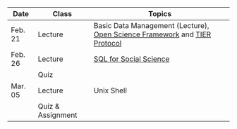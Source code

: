 | **Date** | **Class**                      |   **Topics**                     |
|----------|--------------------------------|----------------------------------|
| Feb. 21  | Lecture                        | Basic Data Management (Lecture), [Open Science Framework](https://ucsdlib.github.io/GPS-OSF-Lecture/) and [TIER Protocol](https://www.projecttier.org/tier-protocol/) |
| Feb. 26   | Lecture                       | [SQL for Social Science](https://u2ng.github.io/2018-sql-notes/)          |
|          | Quiz              |                                  |
| Mar. 05  | Lecture                        |  Unix Shell               |
|          | Quiz & Assignment              |                 ||

